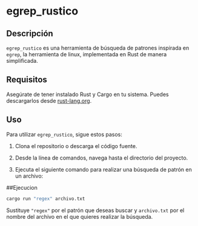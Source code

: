 # egrep_rustico

## Descripción
`egrep_rustico` es una herramienta de búsqueda de patrones inspirada en `egrep`, la herramienta de linux, implementada en Rust de manera simplificada.

## Requisitos
Asegúrate de tener instalado Rust y Cargo en tu sistema. Puedes descargarlos desde [rust-lang.org](https://www.rust-lang.org/tools/install).

## Uso
Para utilizar `egrep_rustico`, sigue estos pasos:

1. Clona el repositorio o descarga el código fuente.

2. Desde la línea de comandos, navega hasta el directorio del proyecto.

3. Ejecuta el siguiente comando para realizar una búsqueda de patrón en un archivo:

##Ejecucion

```bash
cargo run "regex" archivo.txt
```

Sustituye `"regex"` por el patrón que deseas buscar y `archivo.txt` por el nombre del archivo en el que quieres realizar la búsqueda.


